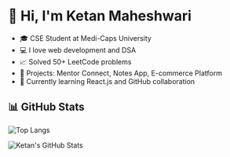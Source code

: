 # 👋 Hi, I'm Ketan Maheshwari

- 🎓 CSE Student at Medi-Caps University
- 💻 I love web development and DSA
- 📈 Solved 50+ LeetCode problems
- 🔨 Projects: Mentor Connect, Notes App, E-commerce Platform
- 🌱 Currently learning React.js and GitHub collaboration

## 📊 GitHub Stats
![Top Langs](https://github-readme-stats.vercel.app/api/top-langs/?username=ketanmaheshwari1502&layout=compact)

![Ketan's GitHub Stats](https://github-readme-stats.vercel.app/api?username=ketanmaheshwari1502&show_icons=true&theme=radical)


<!--
**ketanmaheshwari1502/ketanmaheshwari1502** is a ✨ _special_ ✨ repository because its `README.md` (this file) appears on your GitHub profile.

Here are some ideas to get you started:

- 🔭 I’m currently working on ...
- 🌱 I’m currently learning ...
- 👯 I’m looking to collaborate on ...
- 🤔 I’m looking for help with ...
- 💬 Ask me about ...
- 📫 How to reach me: ...
- 😄 Pronouns: ...
- ⚡ Fun fact: ...
-->

